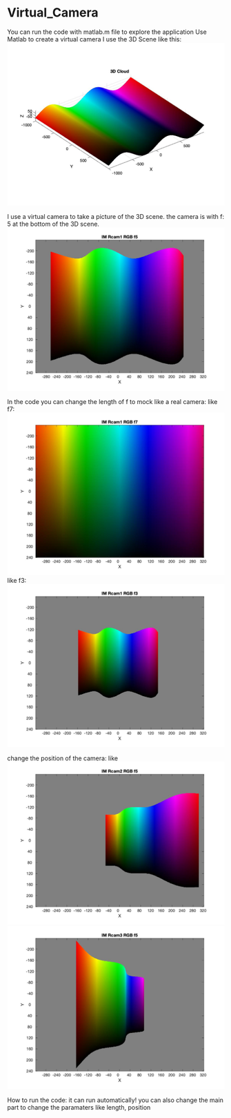 # Virtual_Camera
You can run the code with matlab.m file to explore the application
Use Matlab to create a virtual camera
I use the 3D Scene like this:
![scence-rgb](scence-rgb.jpg)

I use a virtual camera to take a picture of the 3D scene.
the camera is with f: 5 at the bottom of the 3D scene.
![IM_Rcam1_RGB_f5](IM_Rcam1_RGB_f5.jpg)

In the code you can change the length of f to mock like a real camera:
like f7:
![IM_Rcam1_RGB_f7](IM_Rcam1_RGB_f7.jpg)
like f3:
![IM_Rcam1_RGB_f3](IM_Rcam1_RGB_f3.jpg)

change the position of the camera:
like
![IM_Rcam2_RGB_f5](IM_Rcam2_RGB_f5.jpg)
![IM_Rcam3_RGB_f5](IM_Rcam3_RGB_f5.jpg)

How to run the code:
it can run automatically!
you can also change the main part to change the paramaters
like length, position
